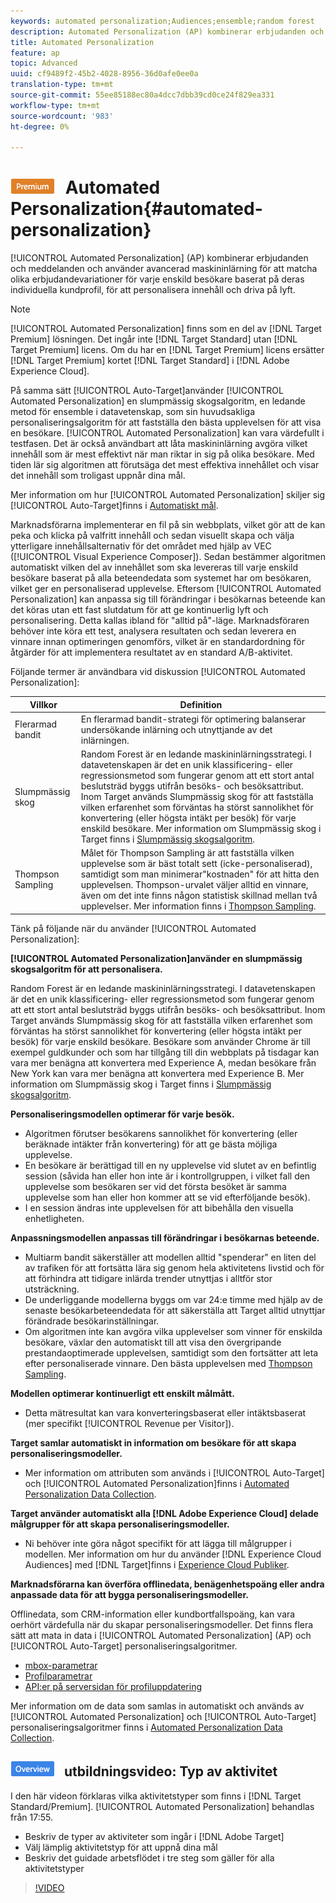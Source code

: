 ```yaml
---
keywords: automated personalization;Audiences;ensemble;random forest
description: Automated Personalization (AP) kombinerar erbjudanden och meddelanden och använder avancerad maskininlärning för att matcha olika erbjudandevariationer för varje enskild besökare baserat på deras individuella kundprofil, för att anpassa innehåll och driva lyft.
title: Automated Personalization
feature: ap
topic: Advanced
uuid: cf9489f2-45b2-4028-8956-36d0afe0ee0a
translation-type: tm+mt
source-git-commit: 55ee85188ec80a4dcc7dbb39cd0ce24f829ea331
workflow-type: tm+mt
source-wordcount: '983'
ht-degree: 0%

---
```



# ![PREMIUM](/help/assets/premium.png) Automated Personalization{#automated-personalization}

[!UICONTROL Automated Personalization] (AP) kombinerar erbjudanden och meddelanden och använder avancerad maskininlärning för att matcha olika erbjudandevariationer för varje enskild besökare baserat på deras individuella kundprofil, för att personalisera innehåll och driva på lyft.

>[!NOTE]
>
>[!UICONTROL Automated Personalization] finns som en del av [!DNL Target Premium] lösningen. Det ingår inte [!DNL Target Standard] utan [!DNL Target Premium] licens. Om du har en [!DNL Target Premium] licens ersätter [!DNL Target Premium] kortet [!DNL Target Standard] i [!DNL Adobe Experience Cloud].

På samma sätt [!UICONTROL Auto-Target]använder [!UICONTROL Automated Personalization] en slumpmässig skogsalgoritm, en ledande metod för ensemble i datavetenskap, som sin huvudsakliga personaliseringsalgoritm för att fastställa den bästa upplevelsen för att visa en besökare. [!UICONTROL Automated Personalization] kan vara värdefullt i testfasen. Det är också användbart att låta maskininlärning avgöra vilket innehåll som är mest effektivt när man riktar in sig på olika besökare. Med tiden lär sig algoritmen att förutsäga det mest effektiva innehållet och visar det innehåll som troligast uppnår dina mål.

Mer information om hur [!UICONTROL Automated Personalization] skiljer sig [!UICONTROL Auto-Target]finns i [Automatiskt mål](/help/c-activities/auto-target-to-optimize.md).

Marknadsförarna implementerar en fil på sin webbplats, vilket gör att de kan peka och klicka på valfritt innehåll och sedan visuellt skapa och välja ytterligare innehållsalternativ för det området med hjälp av VEC ([!UICONTROL Visual Experience Composer]). Sedan bestämmer algoritmen automatiskt vilken del av innehållet som ska levereras till varje enskild besökare baserat på alla beteendedata som systemet har om besökaren, vilket ger en personaliserad upplevelse. Eftersom [!UICONTROL Automated Personalization] kan anpassa sig till förändringar i besökarnas beteende kan det köras utan ett fast slutdatum för att ge kontinuerlig lyft och personalisering. Detta kallas ibland för &quot;alltid på&quot;-läge. Marknadsföraren behöver inte köra ett test, analysera resultaten och sedan leverera en vinnare innan optimeringen genomförs, vilket är en standardordning för åtgärder för att implementera resultatet av en standard A/B-aktivitet.

Följande termer är användbara vid diskussion [!UICONTROL Automated Personalization]:

| Villkor | Definition |
|---|---|
| Flerarmad bandit | En flerarmad bandit-strategi för optimering balanserar undersökande inlärning och utnyttjande av det inlärningen. |
| Slumpmässig skog | Random Forest är en ledande maskininlärningsstrategi. I datavetenskapen är det en unik klassificering- eller regressionsmetod som fungerar genom att ett stort antal beslutsträd byggs utifrån besöks- och besöksattribut. Inom Target används Slumpmässig skog för att fastställa vilken erfarenhet som förväntas ha störst sannolikhet för konvertering (eller högsta intäkt per besök) för varje enskild besökare. Mer information om Slumpmässig skog i Target finns i [Slumpmässig skogsalgoritm](../../c-activities/t-automated-personalization/algo-random-forest.md#concept_48F3CDAA16A848D2A84CDCD19DAAE3AA). |
| Thompson Sampling | Målet för Thompson Sampling är att fastställa vilken upplevelse som är bäst totalt sett (icke-personaliserad), samtidigt som man minimerar&quot;kostnaden&quot; för att hitta den upplevelsen. Thompson-urvalet väljer alltid en vinnare, även om det inte finns någon statistisk skillnad mellan två upplevelser. Mer information finns i [Thompson Sampling](https://en.wikipedia.org/wiki/Thompson_sampling). |

Tänk på följande när du använder [!UICONTROL Automated Personalization]:

**[!UICONTROL Automated Personalization]använder en slumpmässig skogsalgoritm för att personalisera.**

Random Forest är en ledande maskininlärningsstrategi. I datavetenskapen är det en unik klassificering- eller regressionsmetod som fungerar genom att ett stort antal beslutsträd byggs utifrån besöks- och besöksattribut. Inom Target används Slumpmässig skog för att fastställa vilken erfarenhet som förväntas ha störst sannolikhet för konvertering (eller högsta intäkt per besök) för varje enskild besökare. Besökare som använder Chrome är till exempel guldkunder och som har tillgång till din webbplats på tisdagar kan vara mer benägna att konvertera med Experience A, medan besökare från New York kan vara mer benägna att konvertera med Experience B. Mer information om Slumpmässig skog i Target finns i [Slumpmässig skogsalgoritm](../../c-activities/t-automated-personalization/algo-random-forest.md#concept_48F3CDAA16A848D2A84CDCD19DAAE3AA).

**Personaliseringsmodellen optimerar för varje besök.**

* Algoritmen förutser besökarens sannolikhet för konvertering (eller beräknade intäkter från konvertering) för att ge bästa möjliga upplevelse.
* En besökare är berättigad till en ny upplevelse vid slutet av en befintlig session (såvida han eller hon inte är i kontrollgruppen, i vilket fall den upplevelse som besökaren ser vid det första besöket är samma upplevelse som han eller hon kommer att se vid efterföljande besök).
* I en session ändras inte upplevelsen för att bibehålla den visuella enhetligheten.

**Anpassningsmodellen anpassas till förändringar i besökarnas beteende.**

* Multiarm bandit säkerställer att modellen alltid &quot;spenderar&quot; en liten del av trafiken för att fortsätta lära sig genom hela aktivitetens livstid och för att förhindra att tidigare inlärda trender utnyttjas i alltför stor utsträckning.
* De underliggande modellerna byggs om var 24:e timme med hjälp av de senaste besökarbeteendedata för att säkerställa att Target alltid utnyttjar förändrade besökarinställningar.
* Om algoritmen inte kan avgöra vilka upplevelser som vinner för enskilda besökare, växlar den automatiskt till att visa den övergripande prestandaoptimerade upplevelsen, samtidigt som den fortsätter att leta efter personaliserade vinnare. Den bästa upplevelsen med [Thompson Sampling](https://en.wikipedia.org/wiki/Thompson_sampling).

**Modellen optimerar kontinuerligt ett enskilt målmått.**

* Detta mätresultat kan vara konverteringsbaserat eller intäktsbaserat (mer specifikt [!UICONTROL Revenue per Visitor]).

**Target samlar automatiskt in information om besökare för att skapa personaliseringsmodeller.**

* Mer information om attributen som används i [!UICONTROL Auto-Target] och [!UICONTROL Automated Personalization]finns i [Automated Personalization Data Collection](../../c-activities/t-automated-personalization/ap-data.md#reference_255BD3DE7AD04DC9B766E0BC78961058).

**Target använder automatiskt alla [!DNL Adobe Experience Cloud] delade målgrupper för att skapa personaliseringsmodeller.**

* Ni behöver inte göra något specifikt för att lägga till målgrupper i modellen. Mer information om hur du använder [!DNL Experience Cloud Audiences] med [!DNL Target]finns i [Experience Cloud Publiker](../../c-integrating-target-with-mac/mmp.md#concept_F4863DE4C92D4805AB690B4B3D487969).

**Marknadsförarna kan överföra offlinedata, benägenhetspoäng eller andra anpassade data för att bygga personaliseringsmodeller.**

Offlinedata, som CRM-information eller kundbortfallspoäng, kan vara oerhört värdefulla när du skapar personaliseringsmodeller. Det finns flera sätt att mata in data i [!UICONTROL Automated Personalization] (AP) och [!UICONTROL Auto-Target] personaliseringsalgoritmer.

* [mbox-parametrar](../../c-implementing-target/c-considerations-before-you-implement-target/c-methods-to-get-data-into-target/methods-to-get-data-into-target.md#concept_0069C0EFB56C4700BB33F2F35C2B9B17)
* [Profilparametrar](../../c-implementing-target/c-considerations-before-you-implement-target/c-methods-to-get-data-into-target/methods-to-get-data-into-target.md#concept_0069C0EFB56C4700BB33F2F35C2B9B17)
* [API:er på serversidan för profiluppdatering](../../c-implementing-target/c-considerations-before-you-implement-target/c-methods-to-get-data-into-target/methods-to-get-data-into-target.md#concept_0069C0EFB56C4700BB33F2F35C2B9B17)

Mer information om de data som samlas in automatiskt och används av [!UICONTROL Automated Personalization] och [!UICONTROL Auto-Target] personaliseringsalgoritmer finns i [Automated Personalization Data Collection](../../c-activities/t-automated-personalization/ap-data.md#reference_255BD3DE7AD04DC9B766E0BC78961058).

## ![Översikt](/help/assets/overview.png) utbildningsvideo: Typ av aktivitet

I den här videon förklaras vilka aktivitetstyper som finns i [!DNL Target Standard/Premium]. [!UICONTROL Automated Personalization] behandlas från 17:55.

* Beskriv de typer av aktiviteter som ingår i [!DNL Adobe Target]
* Välj lämplig aktivitetstyp för att uppnå dina mål
* Beskriv det guidade arbetsflödet i tre steg som gäller för alla aktivitetstyper

>[!VIDEO](https://video.tv.adobe.com/v/17386)